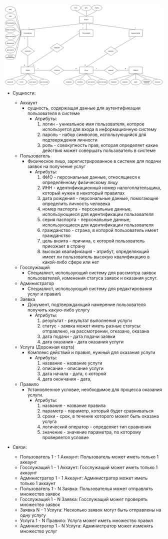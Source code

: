 ![alt text](https://github.com/cuug/MigrationMap/blob/master/Lab2/ERD-Diagram.png)

- Сущности:
    - Аккаунт
        - сущность, содержащая данные для аутентификации пользователя в системе
            - Атрибуты:
                1) логин - уникальное имя пользователя, которое используется для входа в информационную систему
                2) пароль - набор символов, использующийся для подтверждения личности
                3) роль - совокупность прав, которая определяет какие действия может совершать пользователь в системе
    - Пользователь
        - Физическое лицо, зарегистрированное в системе для подачи заявок на получение услуг
            - Атрибуты:
                1) ФИО - персональные данные, относящиеся к определённому физическому лицу
                2) ИНН - идентификационный номер налогоплательщика, который нужен в некоторый правилах
                3) дата рождения - персональные данные, помогающие определить личность человека
                4) номер паспорта - персональные данные, использующиеся для идентификации пользователя
                5) серия паспорта - персональные данные, использующиеся для идентификации пользователя
                6) гражданство - страна, в которой пользователь имеет гражданство
                7) цель визита - причина, с которой пользователь приезжает в страну
                8) высокая квалификация - атрибут, определяющий имеет ли пользователь высокую квалификацию в какой-либо сфере или нет
    - Госслужащий
        - Специалист, использующий систему для рассмотра заявок пользователей, изменения статуса заявок и оказания услуг.
    - Администратор
        - Специалист, использующий систему для редактирования услуг и правил\
    - Заявка
        - Документ, подтверждающий намерение пользователя получить какую-либо услугу
            - Атрибуты:
                1) результат - результат выполнения услуги
                2) статус - заявка может иметь разные статусы: отправлено, на рассмотрении, отказано, оказана
                3) дата подачи - дата подачи заявки
                4) дата оказания - дата оказания услуги
    - Услуга (Дорожная карта)
        - Комплекс действий и правил, нужный для оказания услуги
            - Атрибуты:
                1) название - название услуги
                2) описание - описание услуги
                3) дата начала - дата, с которой 
                4) дата окончания - дата, 
    - Правило
        -  Установленное условие, необходимое для процесса оказания услуги.
            - Атрибуты:
                1) название - название правила
                2) параметр - параметр, который будет сравниваться
                3) сроки - срок, в течение которого может быть оказана услуга
                4) логический оператор - определяет тип сравнения
                5) значение - значение параметра, по которому проверяется условие

- Связи:
    - Пользователь 1 - 1 Аккаунт: Пользователь может иметь только 1 аккаунт
    - Госслужащий 1 - 1 Аккаунт: Госслужащий может иметь только 1 аккаунт
    - Администратор 1 - 1 Аккаунт: Администратор может иметь только 1 аккаунт
    - Пользователь 1 - N Заявка: Пользователья может отправлять множество заявок
    - Госслужащий 1 - N Заявка: Госслужащий может проверять множество заявок
    - Заявка N - 1 Услуга: Несколько заявок могут быть отправлены на одну услугу
    - Услуга 1 - N Правило: Услуга может иметь множество правил
    - Администратор 1 - N Услуга: Администратор может изменять множество услуг